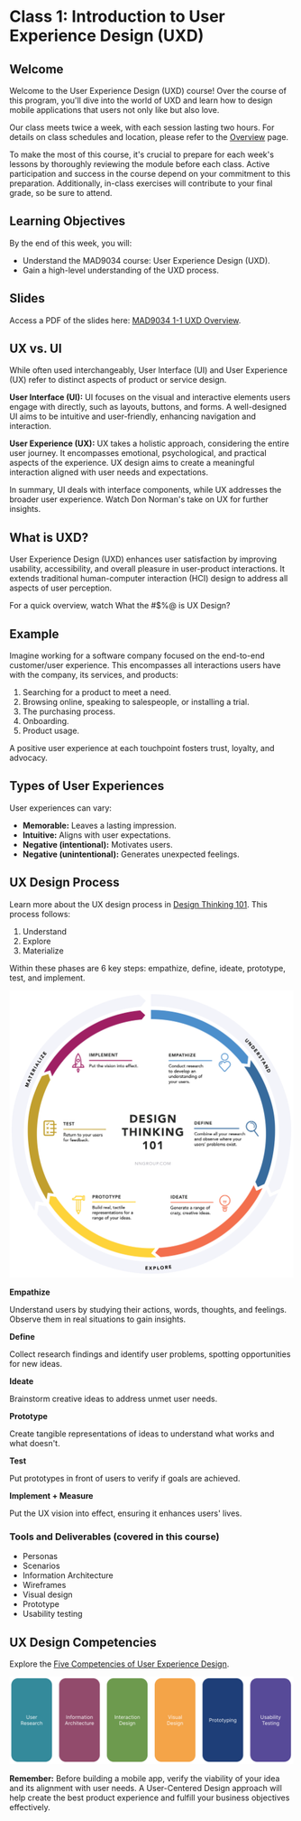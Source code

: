 # Class 1: Introduction to User Experience Design (UXD)

## Welcome

Welcome to the User Experience Design (UXD) course! Over the course of this program, you'll dive into the world of UXD and learn how to design mobile applications that users not only like but also
love.

Our class meets twice a week, with each session lasting two hours. For details on class schedules and location, please refer to the [Overview](../../overview/README.md) page.

To make the most of this course, it's crucial to prepare for each week's lessons by thoroughly reviewing the module before each class. Active participation and success in the course depend on your
commitment to this preparation. Additionally, in-class exercises will contribute to your final grade, so be sure to attend.

## Learning Objectives

By the end of this week, you will:

- Understand the MAD9034 course: User Experience Design (UXD).
- Gain a high-level understanding of the UXD process.

## Slides

Access a PDF of the slides here: [MAD9034 1-1 UXD Overview](https://drive.google.com/file/d/1MDItB0m-LcPekvfr-v4Qm51kuNypOLbl/view?usp=drive_link).

## UX vs. UI

While often used interchangeably, User Interface (UI) and User Experience (UX) refer to distinct aspects of product or service design.

**User Interface (UI):** UI focuses on the visual and interactive elements users engage with directly, such as layouts, buttons, and forms. A well-designed UI aims to be intuitive and user-friendly,
enhancing navigation and interaction.

**User Experience (UX):** UX takes a holistic approach, considering the entire user journey. It encompasses emotional, psychological, and practical aspects of the experience. UX design aims to create
a meaningful interaction aligned with user needs and expectations.

In summary, UI deals with interface components, while UX addresses the broader user experience. Watch Don Norman's take on UX for further insights.

<YouTube
  title="Don Norman: The term UX"
  url="https://www.youtube.com/embed/9BdtGjoIN4E?si=-PaS2xXu_3a0cC_R"
/>

## What is UXD?

User Experience Design (UXD) enhances user satisfaction by improving usability, accessibility, and overall pleasure in user-product interactions. It extends traditional human-computer interaction
(HCI) design to address all aspects of user perception.

For a quick overview, watch What the #\$%@ is UX Design?

<YouTube
  title="What the #$%@ is UX Design?"
  url="https://www.youtube.com/embed/Ovj4hFxko7c?si=LWPGlzNstKo9wyTK"
/>

## Example

Imagine working for a software company focused on the end-to-end customer/user experience. This encompasses all interactions users have with the company, its services, and products:

1. Searching for a product to meet a need.
2. Browsing online, speaking to salespeople, or installing a trial.
3. The purchasing process.
4. Onboarding.
5. Product usage.

A positive user experience at each touchpoint fosters trust, loyalty, and advocacy.

## Types of User Experiences

User experiences can vary:

- **Memorable:** Leaves a lasting impression.
- **Intuitive:** Aligns with user expectations.
- **Negative (intentional):** Motivates users.
- **Negative (unintentional):** Generates unexpected feelings.

## UX Design Process

Learn more about the UX design process in [Design Thinking 101](https://www.nngroup.com/articles/design-thinking/). This process follows:

1. Understand
2. Explore
3. Materialize

Within these phases are 6 key steps: empathize, define, ideate, prototype, test, and implement.

![UX Design Process](./UXD.png)

**Empathize**

Understand users by studying their actions, words, thoughts, and feelings. Observe them in real situations to gain insights.

**Define**

Collect research findings and identify user problems, spotting opportunities for new ideas.

**Ideate**

Brainstorm creative ideas to address unmet user needs.

**Prototype**

Create tangible representations of ideas to understand what works and what doesn't.

**Test**

Put prototypes in front of users to verify if goals are achieved.

**Implement + Measure**

Put the UX vision into effect, ensuring it enhances users' lives.

### Tools and Deliverables (covered in this course)

- Personas
- Scenarios
- Information Architecture
- Wireframes
- Visual design
- Prototype
- Usability testing

## UX Design Competencies

Explore the [Five Competencies of User Experience Design](https://www.uxmatters.com/mt/archives/2007/11/the-five-competencies-of-user-experience-design.php).

![UX Design Competencies](./ux-design-competencies.png)

**Remember:** Before building a mobile app, verify the viability of your idea and its alignment with user needs. A User-Centered Design approach will help create the best product experience and
fulfill your business objectives effectively.
